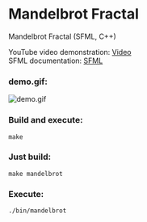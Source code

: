 # Mandelbrot Fractal

Mandelbrot Fractal  (SFML, C++)<br/>

YouTube video demonstration: [Video](https://www.youtube.com/watch?v=L2i45a5f30U)<br/>
SFML documentation: [SFML](https://www.sfml-dev.org)<br/>

### demo.gif:
![demo.gif](./demo.gif)

### Build and execute:
```
make
```

### Just build:
```
make mandelbrot
```

### Execute:
```
./bin/mandelbrot
```
